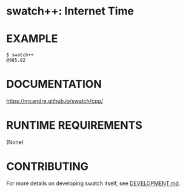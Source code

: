 # swatch++: Internet Time

# EXAMPLE

```console
$ swatch++
@985.82
```

# DOCUMENTATION

https://mcandre.github.io/swatch/cpp/

# RUNTIME REQUIREMENTS

(None)

# CONTRIBUTING

For more details on developing swatch itself, see [DEVELOPMENT.md](DEVELOPMENT.md).

